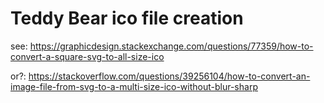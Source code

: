# Teddy Bear ico file creation

see: https://graphicdesign.stackexchange.com/questions/77359/how-to-convert-a-square-svg-to-all-size-ico

or?: https://stackoverflow.com/questions/39256104/how-to-convert-an-image-file-from-svg-to-a-multi-size-ico-without-blur-sharp

